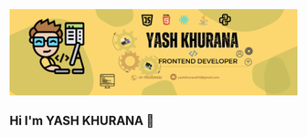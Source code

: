 ![logo](https://github.com/yashkhurana012/yashkhurana012/blob/main/profile%20banner.png)
## Hi I'm YASH KHURANA 👋

